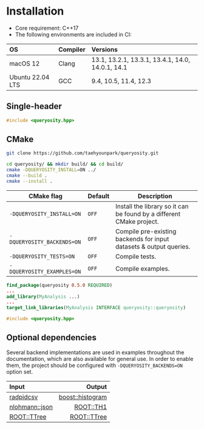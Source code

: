 # Installation

- Core requirement: C++17
- The following environments are included in CI:

| OS | Compiler | Versions |
| :--- | :--- | :--- |
| macOS 12 | Clang | 13.1, 13.2.1, 13.3.1, 13.4.1, 14.0, 14.0.1, 14.1 |
| Ubuntu 22.04 LTS | GCC | 9.4, 10.5, 11.4, 12.3 |

## Single-header

```cpp
#include <queryosity.hpp>
```

## CMake

```sh
git clone https://github.com/taehyounpark/queryosity.git
```

```sh
cd queryosity/ && mkdir build/ && cd build/
cmake -DQUERYOSITY_INSTALL=ON ../
cmake --build .
cmake --install .
```

| CMake flag | Default | Description |
| --- | --- | --- |
| `-DQUERYOSITY_INSTALL=ON` | `OFF` | Install the library so it can be found by a different CMake project. |
| `-DQUERYOSITY_BACKENDS=ON` | `OFF` | Compile pre-existing backends for input datasets & output queries. |
| `-DQUERYOSITY_TESTS=ON` | `OFF` | Compile tests. |
| `-DQUERYOSITY_EXAMPLES=ON` | `OFF` | Compile examples. |

```cmake
find_package(queryosity 0.5.0 REQUIRED)
...
add_library(MyAnalysis ...)
...
target_link_libraries(MyAnalysis INTERFACE queryosity::queryosity)
```

```cpp
#include <queryosity.hpp>
```

## Optional dependencies

Several backend implementations are used in examples throughout the documentation, which are also available for general use.
In order to enable them, the project should be configured with `-DQUERYOSITY_BACKENDS=ON` option set.

| Input | Output |
| :-- | --: |
| [radpidcsv](https://github.com/d99kris/rapidcsv)  | [boost::histogram](https://www.boost.org/doc/libs/1_86_0/libs/histogram/doc/html/index.html) |
| [nlohmann::json](https://json.nlohmann.me) | [ROOT::TH1](https://root.cern.ch/doc/master/classTH1.html) |
| [ROOT::TTree](https://root.cern.ch/doc/v630/classTTree.html) | [ROOT::TTree](https://root.cern.ch/doc/v630/classTTree.html) |